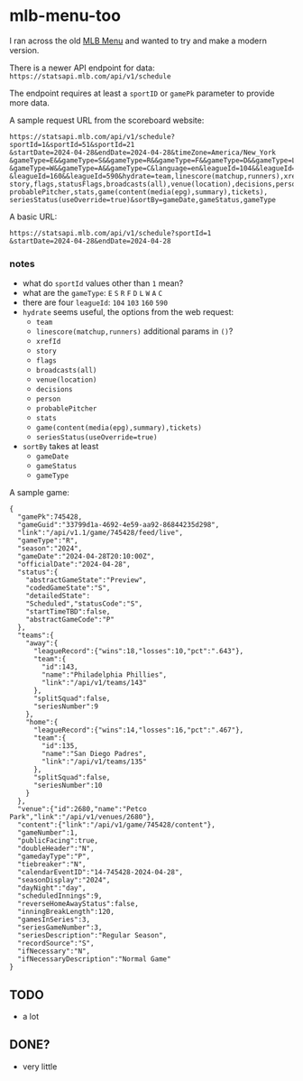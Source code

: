 # mlb-menu-too

I ran across the old [MLB Menu](https://github.com/markolson/MLB-Menu) and wanted to try and make a modern version.

There is a newer API endpoint for data: `https://statsapi.mlb.com/api/v1/schedule`

The endpoint requires at least a `sportID` or `gamePk` parameter to provide more data.

A sample request URL from the scoreboard website:
```
https://statsapi.mlb.com/api/v1/schedule?sportId=1&sportId=51&sportId=21
&startDate=2024-04-28&endDate=2024-04-28&timeZone=America/New_York
&gameType=E&&gameType=S&&gameType=R&&gameType=F&&gameType=D&&gameType=L&
&gameType=W&&gameType=A&&gameType=C&language=en&leagueId=104&&leagueId=103&
&leagueId=160&&leagueId=590&hydrate=team,linescore(matchup,runners),xrefId,
story,flags,statusFlags,broadcasts(all),venue(location),decisions,person,
probablePitcher,stats,game(content(media(epg),summary),tickets),
seriesStatus(useOverride=true)&sortBy=gameDate,gameStatus,gameType
```

A basic URL: 
```
https://statsapi.mlb.com/api/v1/schedule?sportId=1
&startDate=2024-04-28&endDate=2024-04-28
```

### notes
* what do `sportId` values other than `1` mean?
* what are the `gameType`: `E` `S` `R` `F` `D` `L` `W` `A` `C`
* there are four `leagueId`: `104` `103` `160` `590`
* `hydrate` seems useful, the options from the web request:
  - `team`
  - `linescore(matchup,runners)` additional params in `()`?
  - `xrefId`
  - `story`
  - `flags`
  - `broadcasts(all)`
  - `venue(location)`
  - `decisions`
  - `person`
  - `probablePitcher`
  - `stats`
  - `game(content(media(epg),summary),tickets)`
  - `seriesStatus(useOverride=true)`
* `sortBy` takes at least
  - `gameDate`
  - `gameStatus`
  - `gameType`

A sample game:
```
{
  "gamePk":745428,
  "gameGuid":"33799d1a-4692-4e59-aa92-86844235d298",
  "link":"/api/v1.1/game/745428/feed/live",
  "gameType":"R",
  "season":"2024",
  "gameDate":"2024-04-28T20:10:00Z",
  "officialDate":"2024-04-28",
  "status":{
    "abstractGameState":"Preview",
    "codedGameState":"S",
    "detailedState":
    "Scheduled","statusCode":"S",
    "startTimeTBD":false,
    "abstractGameCode":"P"
  },
  "teams":{
    "away":{
      "leagueRecord":{"wins":18,"losses":10,"pct":".643"},
      "team":{
        "id":143,
        "name":"Philadelphia Phillies",
        "link":"/api/v1/teams/143"
      },
      "splitSquad":false,
      "seriesNumber":9
    },
    "home":{
      "leagueRecord":{"wins":14,"losses":16,"pct":".467"},
      "team":{
        "id":135,
        "name":"San Diego Padres",
        "link":"/api/v1/teams/135"
      },
      "splitSquad":false,
      "seriesNumber":10
    }
  },
  "venue":{"id":2680,"name":"Petco Park","link":"/api/v1/venues/2680"},
  "content":{"link":"/api/v1/game/745428/content"},
  "gameNumber":1,
  "publicFacing":true,
  "doubleHeader":"N",
  "gamedayType":"P",
  "tiebreaker":"N",
  "calendarEventID":"14-745428-2024-04-28",
  "seasonDisplay":"2024",
  "dayNight":"day",
  "scheduledInnings":9,
  "reverseHomeAwayStatus":false,
  "inningBreakLength":120,
  "gamesInSeries":3,
  "seriesGameNumber":3,
  "seriesDescription":"Regular Season",
  "recordSource":"S",
  "ifNecessary":"N",
  "ifNecessaryDescription":"Normal Game"
}
```


## TODO
* a lot


## DONE?
* very little
